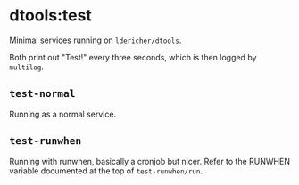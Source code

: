 # dtools:test

Minimal services running on `ldericher/dtools`.

Both print out "Test!" every three seconds, which is then logged by `multilog`.

## `test-normal` 

Running as a normal service.

## `test-runwhen` 

Running with runwhen, basically a cronjob but nicer. 
Refer to the RUNWHEN variable documented at the top of `test-runwhen/run`.
